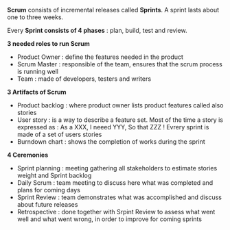 **Scrum** consists of incremental releases called **Sprints**. A sprint lasts about one to three weeks.

Every **Sprint consists of 4 phases** : plan, build, test and review.

**3 needed roles to run Scrum** 
* Product Owner : define the features needed in the product
* Scrum Master : responsible of the team, ensures that the scrum process is running well
* Team : made of developers, testers and writers

**3 Artifacts of Scrum**
* Product backlog : where product owner lists product features called also stories
* User story : is a way to describe a feature set. Most of the time a story is expressed as : As a XXX, I neeed YYY, So that ZZZ !
Evrery sprint is made of a set of users stories
* Burndown chart : shows the completion of works during the sprint 

**4 Ceremonies**
* Sprint planning : meeting gathering all stakeholders to estimate stories weight and Sprint backlog
* Daily Scrum : team meeting to discuss here what was completed and plans for coming days
* Sprint Review : team demonstrates what was accomplished and discuss about future releases
* Retrospective : done together with Srpint Review to assess what went well and what went wrong, in order to improve for coming sprints 

